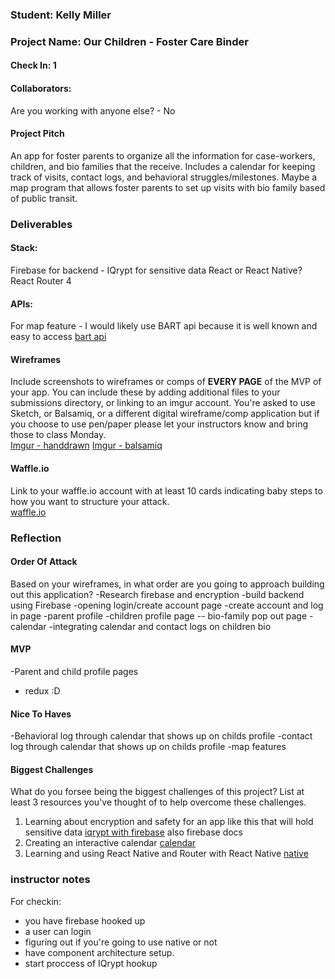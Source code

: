 ### Student: Kelly Miller

### Project Name:  Our Children - Foster Care Binder

#### Check In: 1  

#### Collaborators:  

Are you working with anyone else? - No

#### Project Pitch  

An app for foster parents to organize all the information for case-workers, children, and bio families
that the receive.
Includes a calendar for keeping track of visits, contact logs, and behavioral struggles/milestones.
Maybe a map program that allows foster parents to set up visits with bio family based of public transit.

### Deliverables  

#### Stack:
Firebase for backend - IQrypt for sensitive data
React or React Native?
React Router 4


#### APIs:  
For map feature - I would likely use BART api because it is well known and easy to access
[bart api](http://api.bart.gov/api/sched.aspx?cmd=arrive&orig=ASHB&dest=CIVC&date=now&key=MW9S-E7SL-26DU-VV8V&b=2&a=2&l=1)

#### Wireframes  
Include screenshots to wireframes or comps of **EVERY PAGE** of the MVP of your app. You can include these by adding additional files to your submissions directory, or linking to an imgur account. You're asked to use Sketch, or Balsamiq, or a different digital wireframe/comp application but if you choose to use pen/paper please let your instructors know and bring those to class Monday.  
[Imgur - handdrawn](http://i.imgur.com/Fq5KCEo.png)
[Imgur - balsamiq](http://i.imgur.com/DN1JLlm.png)

#### Waffle.io
Link to your waffle.io account with at least 10 cards indicating baby steps to how you want to structure your attack.  
[waffle.io](https://waffle.io/kellymiller6/our-children)

### Reflection  

#### Order Of Attack  
Based on your wireframes, in what order are you going to approach building out this application?
-Research firebase and encryption
-build backend using Firebase
-opening login/create account page
-create account and log in page
-parent profile
-children profile page -- bio-family pop out page
-calendar
-integrating calendar and contact logs on children bio

#### MVP

-Parent and child profile pages
- redux :D

#### Nice To Haves   

-Behavioral log through calendar that shows up on childs profile
-contact log through calendar that shows up on childs profile
-map features

#### Biggest Challenges  

What do you forsee being the biggest challenges of this project? List at least 3 resources you've thought of to help overcome these challenges.
1. Learning about encryption and safety for an app like this that will hold sensitive data
[iqrypt with firebase](http://iqrypt.com/blog/2016/05/13/searchable-encryption-applied-to-firebase-database/)
also firebase docs
2. Creating an interactive calendar
[calendar](https://code.tutsplus.com/tutorials/common-react-native-app-layouts-calendar-page--cms-27641)
3. Learning and using React Native and Router with React Native
[native](https://facebook.github.io/react-native/)

### instructor notes

For checkin:

* you have firebase hooked up
* a user can login
* figuring out if you're going to use native or not
* have component architecture setup.
* start proccess of IQrypt hookup
